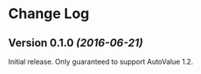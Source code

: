 Change Log
==========

Version 0.1.0 *(2016-06-21)*
----------------------------

Initial release. Only guaranteed to support AutoValue 1.2.
